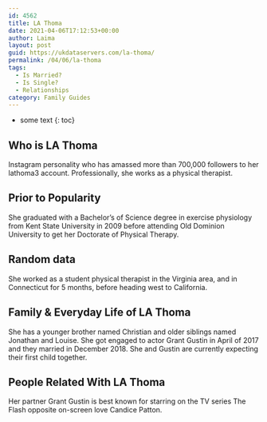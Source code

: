 ```yaml
---
id: 4562
title: LA Thoma
date: 2021-04-06T17:12:53+00:00
author: Laima
layout: post
guid: https://ukdataservers.com/la-thoma/
permalink: /04/06/la-thoma
tags:
  - Is Married?
  - Is Single?
  - Relationships
category: Family Guides
---
```


* some text
{: toc}


## Who is LA Thoma
                  
                  
                  
Instagram personality who has amassed more than 700,000 followers to her lathoma3 account. Professionally, she works as a physical therapist. 
                  
              
            
              
            
                
                
                
## Prior to Popularity
                  
                  
                  
She graduated with a Bachelor&#8217;s of Science degree in exercise physiology from Kent State University in 2009 before attending Old Dominion University to get her Doctorate of Physical Therapy. 
                  
              
            
              
            
                
                
                
## Random data
                  
                  
                  
She worked as a student physical therapist in the Virginia area, and in Connecticut for 5 months, before heading west to California. 
                  
              
            
              
            
                
                
                
## Family & Everyday Life of LA Thoma
                  
                  
                  
She has a younger brother named Christian and older siblings named Jonathan and Louise. She got engaged to actor Grant Gustin in April of 2017 and they married in December 2018. She and Gustin are currently expecting their first child together. 
                  
              
            
              
            
                
                
                
## People Related With LA Thoma
                  
                  
                  
Her partner Grant Gustin is best known for starring on the TV series The Flash opposite on-screen love Candice Patton. 
                  
              
            
              
            
                
              
            
              
              
            
            
              
            
          
          
          